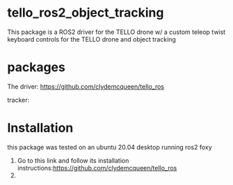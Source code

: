 # tello_ros2_object_tracking

This package is a ROS2 driver for the TELLO drone w/ a custom teleop twist keyboard controls for the TELLO drone and object tracking

# packages
The driver: https://github.com/clydemcqueen/tello_ros

tracker: 

# Installation
this package was tested on an ubuntu 20.04 desktop running ros2 foxy

1. Go to this link and follow its installation instructions:https://github.com/clydemcqueen/tello_ros
2. 
